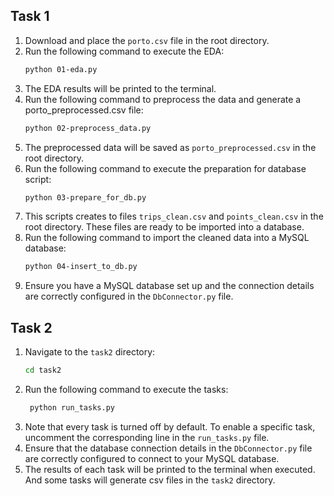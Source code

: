 ## Task 1
1. Download and place the `porto.csv` file in the root directory.
2. Run the following command to execute the EDA:
   ```bash
   python 01-eda.py
   ```
3. The EDA results will be printed to the terminal.
4. Run the following command to preprocess the data and generate a porto_preprocessed.csv file:
   ```bash
   python 02-preprocess_data.py
   ```
5. The preprocessed data will be saved as `porto_preprocessed.csv` in the root directory.
6. Run the following command to execute the preparation for database script:
   ```bash
   python 03-prepare_for_db.py
   ```
7. This scripts creates to files `trips_clean.csv` and `points_clean.csv` in the root directory. These files are ready to be imported into a database.
8. Run the following command to import the cleaned data into a MySQL database:
   ```bash
   python 04-insert_to_db.py
   ```
9. Ensure you have a MySQL database set up and the connection details are correctly configured in the `DbConnector.py` file.


## Task 2
1. Navigate to the `task2` directory:
   ```bash
   cd task2
   ```
2. Run the following command to execute the tasks:
   ```bash
    python run_tasks.py
    ```
3. Note that every task is turned off by default. To enable a specific task, uncomment the corresponding line in the `run_tasks.py` file.
4. Ensure that the database connection details in the `DbConnector.py` file are correctly configured to connect to your MySQL database.
5. The results of each task will be printed to the terminal when executed. And some tasks will generate csv files in the `task2` directory.